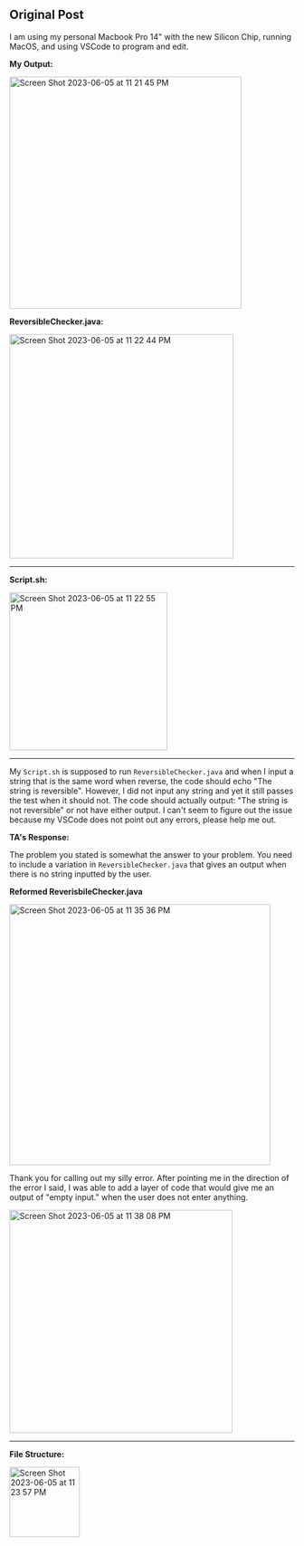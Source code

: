## Original Post


I am using my personal Macbook Pro 14" with the new Silicon Chip, running MacOS, and using VSCode to program and edit.


**My Output:**

<img width="410" alt="Screen Shot 2023-06-05 at 11 21 45 PM" src="https://github.com/brrandonkim/cse15l-lab-reports/assets/110199983/595a6475-2bf8-4776-95d8-777f4d81651b">


**ReversibleChecker.java:**

<img width="396" alt="Screen Shot 2023-06-05 at 11 22 44 PM" src="https://github.com/brrandonkim/cse15l-lab-reports/assets/110199983/8705394e-a07c-44bf-b826-d7113238eafc">

---

**Script.sh:**

<img width="279" alt="Screen Shot 2023-06-05 at 11 22 55 PM" src="https://github.com/brrandonkim/cse15l-lab-reports/assets/110199983/7c950cf6-32a6-44f6-993a-1de2367da1ef">

---


My `Script.sh` is supposed to run `ReversibleChecker.java` and when I input a string that is the same word when reverse, the code should echo "The string is reversible". However, I did not input any string and yet it still passes the test when it should not. The code should actually output: "The string is not reversible" or not have either output. I can't seem to figure out the issue because my VSCode does not point out any errors, please help me out.

**TA's Response:**

The problem you stated is somewhat the answer to your problem. You need to include a variation in `ReversibleChecker.java` that gives an output when there is no string inputted by the user.

**Reformed ReverisbileChecker.java**

<img width="461" alt="Screen Shot 2023-06-05 at 11 35 36 PM" src="https://github.com/brrandonkim/cse15l-lab-reports/assets/110199983/468a1587-43dd-4801-b8b9-4603420b3598">

Thank you for calling out my silly error. After pointing me in the direction of the error I said, I was able to add a layer of code that would give me an output of "empty input." when the user does not enter anything.

<img width="394" alt="Screen Shot 2023-06-05 at 11 38 08 PM" src="https://github.com/brrandonkim/cse15l-lab-reports/assets/110199983/09154ea2-fff6-48e6-929d-1d5c08b2e18b">

---

**File Structure:**

<img width="124" alt="Screen Shot 2023-06-05 at 11 23 57 PM" src="https://github.com/brrandonkim/cse15l-lab-reports/assets/110199983/d43204d7-efe0-4fc1-8641-229a2fda34e9">
